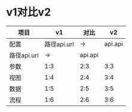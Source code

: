 # v1对比v2
| 项目 | v1 | 对比 | v2 |
| -- | -- | -- | -- |
| 配置 | 路径api.url | -> | api.api |
|  路径api.url | -> | api.api |
| 参数 | 1:3 | 2:3 | 3:3 |
| 视图 | 1:4 | 2:4 | 3:4 |
| 数据 | 1:5 | 2:5 | 3:5 |
| 流程 | 1:6 | 2:6 | 3:6 |


